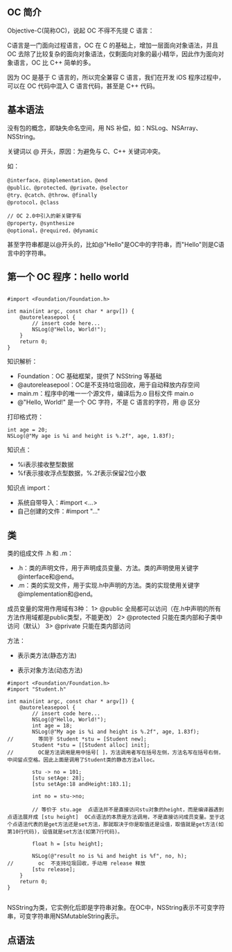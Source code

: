 ## OC 简介
Objective-C(简称OC)，说起 OC 不得不先提 C 语言：

C语言是一门面向过程语言，OC 在 C 的基础上，增加一层面向对象语法，并且 OC 去除了比较复杂的面向对象语法，仅剩面向对象的最小精华，因此作为面向对象语言，OC 比 C++ 简单的多。

因为 OC 是基于 C 语言的，所以完全兼容 C 语言，我们在开发 iOS 程序过程中，可以在 OC 代码中混入 C 语言代码，甚至是 C++ 代码。


## 基本语法

没有包的概念，即缺失命名空间，用 NS 补偿，如：NSLog、NSArray、NSString。

关键词以 @ 开头，原因：为避免与 C、C++ 关键词冲突。

如：

```
@interface，@implementation，@end
@public、@protected、@private，@selector
@try、@catch、@throw、@finally 
@protocol，@class

// OC 2.0中引入的新关键字有
@property，@synthesize
@optional，@required，@dynamic
```

甚至字符串都是以@开头的，比如@"Hello"是OC中的字符串，而"Hello"则是C语言中的字符串。

## 第一个 OC 程序：hello world

```

#import <Foundation/Foundation.h>

int main(int argc, const char * argv[]) {
    @autoreleasepool {
        // insert code here...
        NSLog(@"Hello, World!");
    }
    return 0;
}

```

知识解析：
- Foundation：OC 基础框架，提供了 NSString 等基础
- @autoreleasepool：OC是不支持垃圾回收，用于自动释放内存空间
- main.m：程序中的唯一一个源文件，编译后为.o 目标文件 main.o
- @"Hello, World!" 是一个 OC 字符，不是 C 语言的字符，用 @ 区分

打印格式符：
```
int age = 20;
NSLog(@"My age is %i and height is %.2f", age, 1.83f);

```

知识点：
- %i表示接收整型数据
- %f表示接收浮点型数据，%.2f表示保留2位小数

知识点 import：
- 系统自带导入：#import <...>
- 自己创建的文件：#import "..." 


## 类

类的组成文件 .h 和 .m：
- .h：类的声明文件，用于声明成员变量、方法。类的声明使用关键字@interface和@end。
- .m：类的实现文件，用于实现.h中声明的方法。类的实现使用关键字@implementation和@end。

成员变量的常用作用域有3种：
1> @public 全局都可以访问（在.h中声明的所有方法作用域都是public类型，不能更改）
2> @protected 只能在类内部和子类中访问（默认）
3> @private 只能在类内部访问

方法：
+ 表示类方法(静态方法)
- 表示对象方法(动态方法)

```
#import <Foundation/Foundation.h>
#import "Student.h"

int main(int argc, const char * argv[]) {
    @autoreleasepool {
        // insert code here...
        NSLog(@"Hello, World!");
        int age = 18;
        NSLog(@"My age is %i and height is %.2f", age, 1.83f);
//        等同于 Student *stu = [Student new];
        Student *stu = [[Student alloc] init];
//        OC是方法调用是用中括号[ ]，方法调用者写在括号左侧，方法名写在括号右侧，中间留点空格。因此上面是调用了Student类的静态方法alloc。
        
        stu -> no = 101;
        [stu setAge: 28];
        [stu setAge:18 andHeight:183.1];
        
        int no = stu->no;

        // 等价于 stu.age  点语法并不是直接访问stu对象的height，而是编译器遇到点语法展开成 [stu height]  OC点语法的本质是方法调用，不是直接访问成员变量。至于这个点语法代表的是get方法还是set方法，那就取决于你是取值还是设值，取值就是get方法(如第10行代码)，设值就是set方法(如第7行代码)。
        
        float h = [stu height];
        
        NSLog(@"result no is %i and height is %f", no, h);
//        oc  不支持垃圾回收，手动用 release 释放
        [stu release];
    }
    return 0;
}


```


NSString为类，它实例化后即是字符串对象。在OC中，NSString表示不可变字符串，可变字符串用NSMutableString表示。


## 点语法

